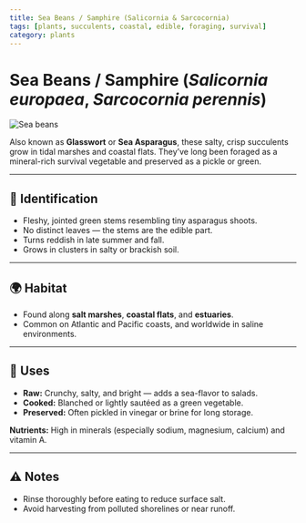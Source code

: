 ```yaml
---
title: Sea Beans / Samphire (Salicornia & Sarcocornia)
tags: [plants, succulents, coastal, edible, foraging, survival]
category: plants
---
```


# Sea Beans / Samphire (*Salicornia europaea*, *Sarcocornia perennis*)

![Sea beans](plants/images/sea_beans.jpg)

Also known as **Glasswort** or **Sea Asparagus**, these salty, crisp succulents grow in tidal marshes and coastal flats. They’ve long been foraged as a mineral-rich survival vegetable and preserved as a pickle or green.

---

## 🌱 Identification
- Fleshy, jointed green stems resembling tiny asparagus shoots.  
- No distinct leaves — the stems are the edible part.  
- Turns reddish in late summer and fall.  
- Grows in clusters in salty or brackish soil.

---

## 🌍 Habitat
- Found along **salt marshes**, **coastal flats**, and **estuaries**.  
- Common on Atlantic and Pacific coasts, and worldwide in saline environments.  

---

## 🍴 Uses
- **Raw:** Crunchy, salty, and bright — adds a sea-flavor to salads.  
- **Cooked:** Blanched or lightly sautéed as a green vegetable.  
- **Preserved:** Often pickled in vinegar or brine for long storage.  

**Nutrients:** High in minerals (especially sodium, magnesium, calcium) and vitamin A.  

---

## ⚠️ Notes
- Rinse thoroughly before eating to reduce surface salt.  
- Avoid harvesting from polluted shorelines or near runoff.  
